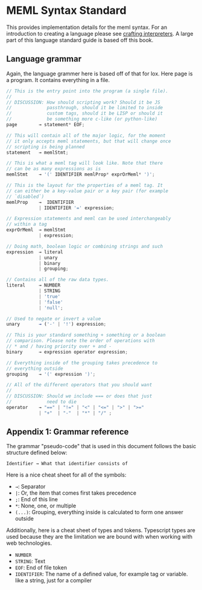 # MEML Syntax Standard

This provides implementation details for the meml syntax. For an introduction to creating a language please see [crafting interpreters](https://craftinginterpreters.com/). A large part of this language standard guide is based off this book.

## Language grammar

Again, the language grammer here is based off of that for lox. Here page is a program. It contains everything in a file.

```ts
// This is the entry point into the program (a single file).
//
// DISCUSSION: How should scripting work? Should it be JS
//             passthrough, should it be limited to inside
//             custom tags, should it be LISP or should it
//             be something more c-like (or python-like)
page        → statement* EOF;

// This will contain all of the major logic, for the moment
// it only accepts meml statements, but that will change once
// scripting is being planned
statement   → memlStmt;

// This is what a meml tag will look like. Note that there
// can be as many expressions as is
memlStmt    → '(' IDENTIFIER memlProp* exprOrMeml* ')';

// This is the layout for the properties of a meml tag. It
// can either be a key-value pair or a key pair (for example
// `disabled`)
memlProp    →  IDENTIFIER
            | IDENTIFIER '=' expression;

// Expression statements and meml can be used interchangeably
// within a tag
exprOrMeml  → memlStmt
            | expression;

// Doing math, boolean logic or combining strings and such
expression  → literal
            | unary
            | binary
            | grouping;

// Contains all of the raw data types.
literal     → NUMBER
            | STRING
            | 'true'
            | 'false'
            | 'null';

// Used to negate or invert a value
unary       → ('-' | '!') expression;

// This is your standard something + something or a boolean
// comparison. Please note the order of operations with
// * and / having priority over + and -
binary      → expression operator expression;

// Everything inside of the grouping takes precedence to
// everything outside
grouping    → '(' expression ')';

// All of the different operators that you should want
//
// DISCUSSION: Should we include === or does that just
//             need to die
operator    → "==" | "!=" | "<" | "<=" | ">" | ">="
            | "+"  | "-"  | "*" | "/" ;
```

## Appendix 1: Grammar reference

The grammar "pseudo-code" that is used in this document follows the basic structure defined below:

```
Identifier → What that identifier consists of
```

Here is a nice cheat sheet for all of the symbols:

- `→`: Separator
- `|`: Or, the item that comes first takes precedence
- `;`: End of this line
- `*`: None, one, or multiple
- `(...)`: Grouping, everything inside is calculated to form one answer outside

Additionally, here is a cheat sheet of types and tokens. Typescript types are used because they are the limitation we are bound with when working with web technologies.

- `NUMBER`
- `STRING`: Text
- `EOF`: End of file token
- `IDENTIFIER`: The name of a defined value, for example tag or variable. like a string, just for a compiler
